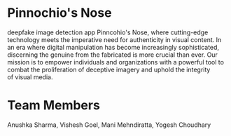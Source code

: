 # Pinnochio's Nose
 deepfake image detection app Pinncohio's Nose, where cutting-edge technology meets the imperative need for authenticity in visual content. In an era where digital manipulation has become increasingly sophisticated, discerning the genuine from the fabricated is more crucial than ever. Our mission is to empower individuals and organizations with a powerful tool to combat the proliferation of deceptive imagery and uphold the integrity of visual media.

# Team Members
Anushka Sharma,
Vishesh Goel,
Mani Mehndiratta,
Yogesh Choudhary
